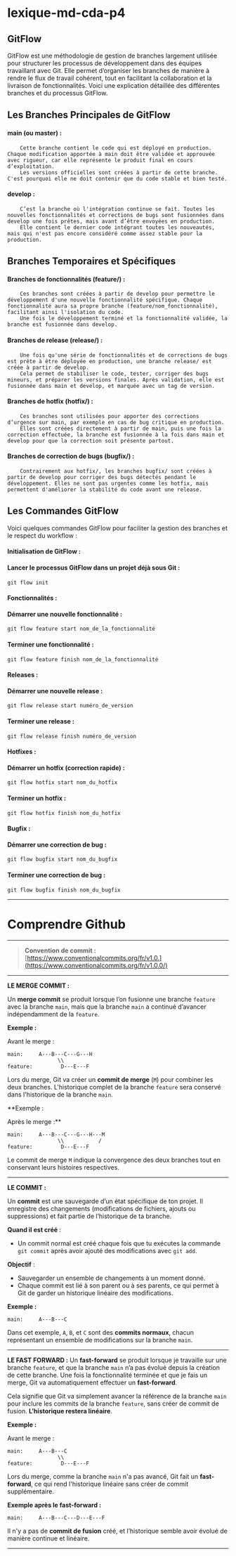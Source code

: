 
# lexique-md-cda-p4

## GitFlow

GitFlow est une méthodologie de gestion de branches largement utilisée pour structurer les processus de développement dans des équipes travaillant avec Git. Elle permet d’organiser les branches de manière à rendre le flux de travail cohérent, tout en facilitant la collaboration et la livraison de fonctionnalités. Voici une explication détaillée des différentes branches et du processus GitFlow.

## Les Branches Principales de GitFlow

#### main (ou master) :

        Cette branche contient le code qui est déployé en production. Chaque modification apportée à main doit être validée et approuvée avec rigueur, car elle représente le produit final en cours d’exploitation.
        Les versions officielles sont créées à partir de cette branche. C'est pourquoi elle ne doit contenir que du code stable et bien testé.

#### develop :

        C’est la branche où l'intégration continue se fait. Toutes les nouvelles fonctionnalités et corrections de bugs sont fusionnées dans develop une fois prêtes, mais avant d’être envoyées en production.
        Elle contient le dernier code intégrant toutes les nouveautés, mais qui n'est pas encore considéré comme assez stable pour la production.

## Branches Temporaires et Spécifiques

 #### Branches de fonctionnalités (feature/) :

        Ces branches sont créées à partir de develop pour permettre le développement d'une nouvelle fonctionnalité spécifique. Chaque fonctionnalité aura sa propre branche (feature/nom_fonctionnalité), facilitant ainsi l'isolation du code.
        Une fois le développement terminé et la fonctionnalité validée, la branche est fusionnée dans develop.

 ####   Branches de release (release/) :
        Une fois qu'une série de fonctionnalités et de corrections de bugs est prête à être déployée en production, une branche release/ est créée à partir de develop.
        Cela permet de stabiliser le code, tester, corriger des bugs mineurs, et préparer les versions finales. Après validation, elle est fusionnée dans main et develop, et marquée avec un tag de version.

   #### Branches de hotfix (hotfix/) :
        Ces branches sont utilisées pour apporter des corrections d’urgence sur main, par exemple en cas de bug critique en production.
        Elles sont créées directement à partir de main, puis une fois la correction effectuée, la branche est fusionnée à la fois dans main et develop pour que la correction soit présente partout.

   #### Branches de correction de bugs (bugfix/) :
        Contrairement aux hotfix/, les branches bugfix/ sont créées à partir de develop pour corriger des bugs détectés pendant le développement. Elles ne sont pas urgentes comme les hotfix, mais permettent d'améliorer la stabilité du code avant une release.

## Les Commandes GitFlow

Voici quelques commandes GitFlow pour faciliter la gestion des branches et le respect du workflow :

#### Initialisation de GitFlow :
#### Lancer le processus GitFlow dans un projet déjà sous Git :

     
    git flow init

#### Fonctionnalités :

 ####    Démarrer une nouvelle fonctionnalité :


    git flow feature start nom_de_la_fonctionnalité

####  Terminer une fonctionnalité :



    git flow feature finish nom_de_la_fonctionnalité

####  Releases :

  ####   Démarrer une nouvelle release :

   
    git flow release start numéro_de_version

####  Terminer une release :


    git flow release finish numéro_de_version

####  Hotfixes :

   ####  Démarrer un hotfix (correction rapide) :



    git flow hotfix start nom_du_hotfix

####  Terminer un hotfix :


    git flow hotfix finish nom_du_hotfix

####  Bugfix :

####  Démarrer une correction de bug :



    git flow bugfix start nom_du_bugfix

####  Terminer une correction de bug :


    git flow bugfix finish nom_du_bugfix

---

#   Comprendre Github
---

> **Convention de commit :** [https://www.conventionalcommits.org/fr/v1.0.](https://www.conventionalcommits.org/fr/v1.0.0/)
> 

---

**LE MERGE COMMIT :**

Un **merge commit** se produit lorsque l’on fusionne une branche `feature` avec la branche `main`, mais que la branche `main` a continué d’avancer indépendamment de la `feature`.

**Exemple :**

Avant le merge :

```
main:     A---B---C---G---H
                \\
feature:         D---E---F

```

Lors du merge, Git va créer un **commit de merge** (`M`) pour combiner les deux branches. L'historique complet de la branche `feature` sera conservé dans l'historique de la branche `main`.

**Exemple :

Après le merge :**

```
main:     A---B---C---G---H---M
                \\           /
feature:         D---E---F

```

Le commit de merge `M` indique la convergence des deux branches tout en conservant leurs histoires respectives.

---

**LE COMMIT :**

Un **commit** est une sauvegarde d’un état spécifique de ton projet. Il enregistre des changements (modifications de fichiers, ajouts ou suppressions) et fait partie de l’historique de ta branche.

**Quand il est créé** :

- Un commit normal est créé chaque fois que tu exécutes la commande `git commit` après avoir ajouté des modifications avec `git add`.

**Objectif** :

- Sauvegarder un ensemble de changements à un moment donné.
- Chaque commit est lié à son parent ou à ses parents, ce qui permet à Git de garder un historique linéaire des modifications.

**Exemple :**

```
main:     A---B---C

```

Dans cet exemple, `A`, `B`, et `C` sont des **commits normaux**, chacun représentant un ensemble de modifications sur la branche `main`.

---

**LE FAST FORWARD :**
Un **fast-forward** se produit lorsque je travaille sur une branche `feature`, et que la branche `main` n’a pas évolué depuis la création de cette branche. Une fois la fonctionnalité terminée et que je fais un merge, Git va automatiquement effectuer un **fast-forward**.

Cela signifie que Git va simplement avancer la référence de la branche `main` pour inclure les commits de la branche `feature`, sans créer de commit de fusion. **L’historique restera linéaire**.

**Exemple :**

Avant le merge :

```
main:     A---B---C
                \\
feature:         D---E---F

```

Lors du merge, comme la branche `main` n'a pas avancé, Git fait un **fast-forward**, ce qui rend l'historique linéaire sans créer de commit supplémentaire.

**Exemple après le fast-forward :**

```
main:     A---B---C---D---E---F

```

Il n'y a pas de **commit de fusion** créé, et l’historique semble avoir évolué de manière continue et linéaire.

---
